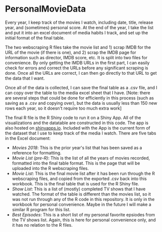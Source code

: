 # PersonalMovieData
<p>Every year, I keep track of the movies I watch, including date, title, release year, and (sometimes) personal score. At the end of the year, I take the list and put it into an excel document of media habits I track, and set up the initial format of the final table.
<p>The two webscraping R files take the movie list and 1) scrap IMDB for the URL of the movie (if there is one), and 2) scrap the IMDB page for information such as director, IMDB score, etc. It is split into two files for convenience. By only getting the IMDB URLs in the first part, I can easily check for errors and correct the URLs before any significant scraping is done. Once all the URLs are correct, I can then go directly to that URL to get the data that I want.
<p>Once all of the data is collected, I can save the final table as a .csv file, and I can copy over the table to the media excel sheet that I have. [Note: there are several steps that could be done for efficiently in this process (such as saving as a .csv and copying over), but the data is usually less than 150 new rows each year, so it doesn't require too much extra work]
<p>The final R file is the R Shiny code to run it on a Shiny App. All of the visualizations and the datatable are constructed in this code. The app is also hosted on <a href="https://zachzs.shinyapps.io/MoviesApp/">shinyapps.io</a>. Included with the App is the current form of the dataset that I use to keep track of the media I watch. There are five tabs in the Excel document:
<ul>
 <li><em>Movies 2018</em>: This is the prior year's list that has been saved as a reference for formatting.</li>
 <li><em>Movie List (pre-R)</em>: This is the list of all the years of movies recorded, formatted into the final table format. This is the       page that will be uploaded into the R webscraping files.</li>
 <li><em>Movie List</em>: This is the final movie list after it has been run through the R webscraping files, and copied from the exported .csv back into this workbook. This is the final table that is used for the R Shiny file.</li>
 <li><em>Show List</em>: This is a list of (mostly) completed TV shows that I have watched. The format of the table is different than the movies list, so it was not run through any of the R code in this repository. It is only in the workbook for personal convenience. Maybe in the future I will make a similar R program for this list.</li>
 <li><em>Best Episodes</em>: This is a short list of my personal favorite epsiodes from the TV shows list. Again, this is here for personal convenience only, and it has no relation to the R files.</li>
</ul>
